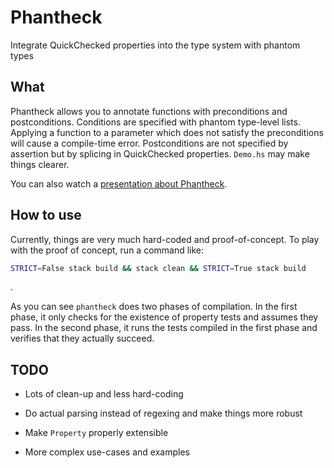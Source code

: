 Phantheck
=========

Integrate QuickChecked properties into the type system with phantom types

What
----

Phantheck allows you to annotate functions with preconditions and postconditions. Conditions are specified with phantom type-level lists. Applying a function to a parameter which does not satisfy the preconditions will cause a compile-time error. Postconditions are not specified by assertion but by splicing in QuickChecked properties. `Demo.hs` may make things clearer.

You can also watch a [presentation about Phantheck](http://begriffs.com/posts/2015-12-06-quickcheck-for-types.html).

How to use
----------

Currently, things are very much hard-coded and proof-of-concept. To play with the proof of concept, run a command like:

```sh
STRICT=False stack build && stack clean && STRICT=True stack build
```

.

As you can see `phantheck` does two phases of compilation. In the first phase, it only checks for the existence of property tests and assumes they pass. In the second phase, it runs the tests compiled in the first phase and verifies that they actually succeed.

TODO
----

- Lots of clean-up and less hard-coding

- Do actual parsing instead of regexing and make things more robust

- Make `Property` properly extensible

- More complex use-cases and examples
